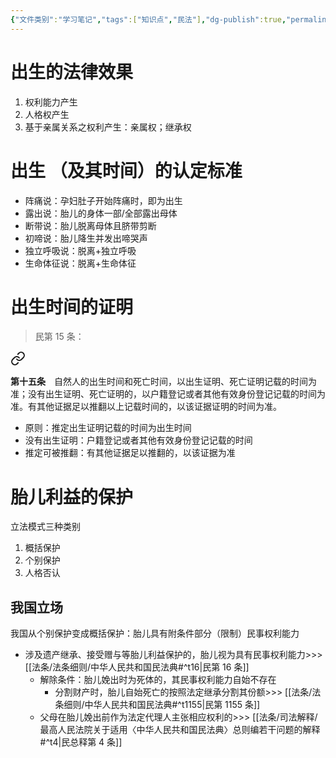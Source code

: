 ```yaml
---
{"文件类别":"学习笔记","tags":["知识点","民法"],"dg-publish":true,"permalink":"/学习笔记studyup/知识点cheese/出生/","dgPassFrontmatter":true,"created":"2024-07-04T11:00:30.490+08:00","updated":"2024-10-26T23:15:11.434+08:00"}
---
```


# 出生的法律效果
1. 权利能力产生
2. 人格权产生
3. 基于亲属关系之权利产生：亲属权；继承权

# 出生 （及其时间）的认定标准
- 阵痛说：孕妇肚子开始阵痛时，即为出生
- 露出说：胎儿的身体一部/全部露出母体
- 断带说：胎儿脱离母体且脐带剪断
- 初啼说：胎儿降生并发出啼哭声
- 独立呼吸说：脱离+独立呼吸
- 生命体征说：脱离+生命体征
# 出生时间的证明 
>民第 15 条：
<div class="transclusion internal-embed is-loaded"><a class="markdown-embed-link" href="////#t15" aria-label="Open link"><svg xmlns="http://www.w3.org/2000/svg" width="24" height="24" viewBox="0 0 24 24" fill="none" stroke="currentColor" stroke-width="2" stroke-linecap="round" stroke-linejoin="round" class="svg-icon lucide-link"><path d="M10 13a5 5 0 0 0 7.54.54l3-3a5 5 0 0 0-7.07-7.07l-1.72 1.71"></path><path d="M14 11a5 5 0 0 0-7.54-.54l-3 3a5 5 0 0 0 7.07 7.07l1.71-1.71"></path></svg></a><div class="markdown-embed">



**第十五条**　自然人的出生时间和死亡时间，以出生证明、死亡证明记载的时间为准；没有出生证明、死亡证明的，以户籍登记或者其他有效身份登记记载的时间为准。有其他证据足以推翻以上记载时间的，以该证据证明的时间为准。 

</div></div>


- 原则：推定出生证明记载的时间为出生时间
- 没有出生证明：户籍登记或者其他有效身份登记记载的时间
- 推定可被推翻：有其他证据足以推翻的，以该证据为准
# 胎儿利益的保护
立法模式三种类别
1. 概括保护
2. 个别保护 
3. 人格否认
## 我国立场
我国从个别保护变成概括保护：胎儿具有附条件部分（限制）民事权利能力
- 涉及遗产继承、接受赠与等胎儿利益保护的，胎儿视为具有民事权利能力>>> [[法条/法条细则/中华人民共和国民法典#^t16\|民第 16 条]] 
	- 解除条件：胎儿娩出时为死体的，其民事权利能力自始不存在
		- 分割财产时，胎儿自始死亡的按照法定继承分割其份额>>> [[法条/法条细则/中华人民共和国民法典#^t1155\|民第 1155 条]]
	- 父母在胎儿娩出前作为法定代理人主张相应权利的>>> [[法条/司法解释/最高人民法院关于适用〈中华人民共和国民法典〉总则编若干问题的解释#^t4\|民总释第 4 条]]